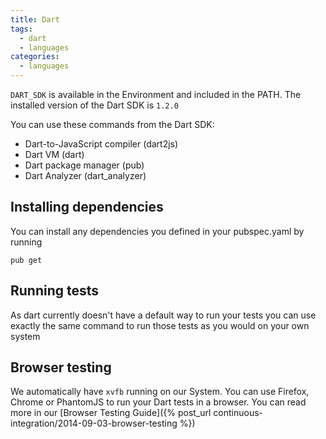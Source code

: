 ```yaml
---
title: Dart
tags:
  - dart
  - languages
categories:
  - languages
---
```

```DART_SDK``` is available in the Environment and included in the PATH. The installed version of the Dart SDK is `1.2.0`

You can use these commands from the Dart SDK:

* Dart-to-JavaScript compiler (dart2js)
* Dart VM (dart)
* Dart package manager (pub)
* Dart Analyzer (dart_analyzer)

## Installing dependencies

You can install any dependencies you defined in your pubspec.yaml by running

~~~shell
pub get
~~~

## Running tests

As dart currently doesn't have a default way to run your tests you can use
exactly the same command to run those tests as you would on your own system

## Browser testing

We automatically have ```xvfb``` running on our System. You can use Firefox, Chrome
or PhantomJS to run your Dart tests in a browser. You can read more in our
[Browser Testing Guide]({% post_url continuous-integration/2014-09-03-browser-testing %})
